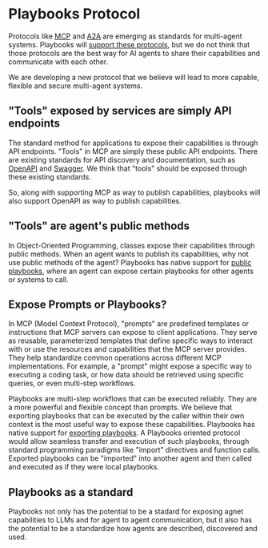 # Playbooks Protocol

Protocols like [MCP](https://modelcontextprotocol.io/) and [A2A](https://google.github.io/A2A/) are emerging as standards for multi-agent systems. Playbooks will [support these protocols](mcp-a2a.md), but we do not think that those protocols are the best way for AI agents to share their capabilities and communicate with each other.

We are developing a new protocol that we believe will lead to more capable, flexible and secure multi-agent systems.

## "Tools" exposed by services are simply API endpoints
The standard method for applications to expose their capabilities is through API endpoints. "Tools" in MCP are simply these public API endpoints. There are existing standards for API discovery and documentation, such as [OpenAPI](https://www.openapis.org/) and [Swagger](https://swagger.io/). We think that "tools" should be exposed through these existing standards.

So, along with supporting MCP as way to publish capabilities, playbooks will also support OpenAPI as way to publish capabilities.

## "Tools" are agent's public methods
In Object-Oriented Programming, classes expose their capabilities through public methods. When an agent wants to publish its capabilities, why not use public methods of the agent? Playbooks has native support for [public playbooks](../multi-agent-systems/exported-and-public-playbooks.md), where an agent can expose certain playbooks for other agents or systems to call.

## Expose Prompts or Playbooks?
In MCP (Model Context Protocol), "prompts" are predefined templates or instructions that MCP servers can expose to client applications. They serve as reusable, parameterized templates that define specific ways to interact with or use the resources and capabilities that the MCP server provides. They help standardize common operations across different MCP implementations. For example, a "prompt" might expose a specific way to executing a coding task, or how data should be retrieved using specific queries, or even multi-step workflows.

Playbooks are multi-step workflows that can be executed reliably. They are a more powerful and flexible concept than prompts. We believe that exporting playbooks that can be executed by the caller within their own context is the most useful way to expose these capabilities. Playbooks has native support for [exporting playbooks](../multi-agent-systems/exported-and-public-playbooks.md). A Playbooks oriented protocol would allow seamless transfer and execution of such playbooks, through standard programming paradigms like "import" directives and function calls. Exported playbooks can be "imported" into another agent and then called and executed as if they were local playbooks.

## Playbooks as a standard
Playbooks not only has the potential to be a stadard for exposing agnet capabilities to LLMs and for agent to agent communication, but it also has the potential to be a standardize how agents are described, discovered and used.

